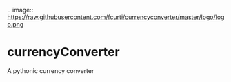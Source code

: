 .. image:: https://raw.githubusercontent.com/fcurti/currencyconverter/master/logo/logo.png

# currencyConverter
A pythonic currency converter

